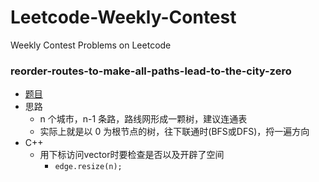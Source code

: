 # Leetcode-Weekly-Contest
Weekly Contest Problems on Leetcode 

### reorder-routes-to-make-all-paths-lead-to-the-city-zero

- [题目](https://leetcode-cn.com/problems/reorder-routes-to-make-all-paths-lead-to-the-city-zero/)
- 思路
    - n 个城市，n-1 条路，路线网形成一颗树，建议连通表
    - 实际上就是以 0 为根节点的树，往下联通时(BFS或DFS)，捋一遍方向
- C++
    - 用下标访问vector时要检查是否以及开辟了空间
        - `edge.resize(n);`

